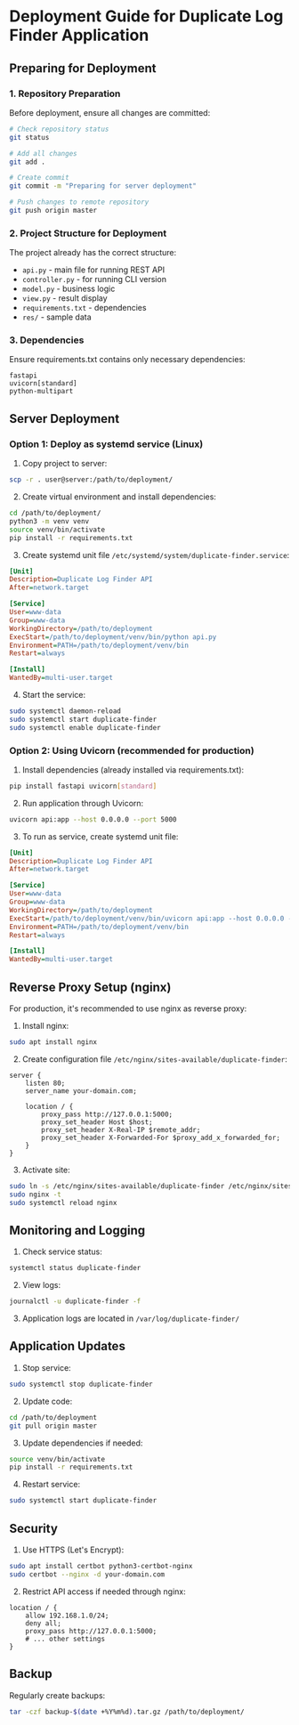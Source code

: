 # Deployment Guide for Duplicate Log Finder Application

## Preparing for Deployment

### 1. Repository Preparation

Before deployment, ensure all changes are committed:

```bash
# Check repository status
git status

# Add all changes
git add .

# Create commit
git commit -m "Preparing for server deployment"

# Push changes to remote repository
git push origin master
```

### 2. Project Structure for Deployment

The project already has the correct structure:
- `api.py` - main file for running REST API
- `controller.py` - for running CLI version
- `model.py` - business logic
- `view.py` - result display
- `requirements.txt` - dependencies
- `res/` - sample data

### 3. Dependencies

Ensure requirements.txt contains only necessary dependencies:
```
fastapi
uvicorn[standard]
python-multipart
```

## Server Deployment

### Option 1: Deploy as systemd service (Linux)

1. Copy project to server:
```bash
scp -r . user@server:/path/to/deployment/
```

2. Create virtual environment and install dependencies:
```bash
cd /path/to/deployment/
python3 -m venv venv
source venv/bin/activate
pip install -r requirements.txt
```

3. Create systemd unit file `/etc/systemd/system/duplicate-finder.service`:
```ini
[Unit]
Description=Duplicate Log Finder API
After=network.target

[Service]
User=www-data
Group=www-data
WorkingDirectory=/path/to/deployment
ExecStart=/path/to/deployment/venv/bin/python api.py
Environment=PATH=/path/to/deployment/venv/bin
Restart=always

[Install]
WantedBy=multi-user.target
```

4. Start the service:
```bash
sudo systemctl daemon-reload
sudo systemctl start duplicate-finder
sudo systemctl enable duplicate-finder
```

### Option 2: Using Uvicorn (recommended for production)

1. Install dependencies (already installed via requirements.txt):
```bash
pip install fastapi uvicorn[standard]
```

2. Run application through Uvicorn:
```bash
uvicorn api:app --host 0.0.0.0 --port 5000
```

3. To run as service, create systemd unit file:
```ini
[Unit]
Description=Duplicate Log Finder API
After=network.target

[Service]
User=www-data
Group=www-data
WorkingDirectory=/path/to/deployment
ExecStart=/path/to/deployment/venv/bin/uvicorn api:app --host 0.0.0.0 --port 5000
Environment=PATH=/path/to/deployment/venv/bin
Restart=always

[Install]
WantedBy=multi-user.target
```

## Reverse Proxy Setup (nginx)

For production, it's recommended to use nginx as reverse proxy:

1. Install nginx:
```bash
sudo apt install nginx
```

2. Create configuration file `/etc/nginx/sites-available/duplicate-finder`:
```nginx
server {
    listen 80;
    server_name your-domain.com;

    location / {
        proxy_pass http://127.0.0.1:5000;
        proxy_set_header Host $host;
        proxy_set_header X-Real-IP $remote_addr;
        proxy_set_header X-Forwarded-For $proxy_add_x_forwarded_for;
    }
}
```

3. Activate site:
```bash
sudo ln -s /etc/nginx/sites-available/duplicate-finder /etc/nginx/sites-enabled/
sudo nginx -t
sudo systemctl reload nginx
```

## Monitoring and Logging

1. Check service status:
```bash
systemctl status duplicate-finder
```

2. View logs:
```bash
journalctl -u duplicate-finder -f
```

3. Application logs are located in `/var/log/duplicate-finder/`

## Application Updates

1. Stop service:
```bash
sudo systemctl stop duplicate-finder
```

2. Update code:
```bash
cd /path/to/deployment
git pull origin master
```

3. Update dependencies if needed:
```bash
source venv/bin/activate
pip install -r requirements.txt
```

4. Restart service:
```bash
sudo systemctl start duplicate-finder
```

## Security

1. Use HTTPS (Let's Encrypt):
```bash
sudo apt install certbot python3-certbot-nginx
sudo certbot --nginx -d your-domain.com
```

2. Restrict API access if needed through nginx:
```nginx
location / {
    allow 192.168.1.0/24;
    deny all;
    proxy_pass http://127.0.0.1:5000;
    # ... other settings
}
```

## Backup

Regularly create backups:
```bash
tar -czf backup-$(date +%Y%m%d).tar.gz /path/to/deployment/
```